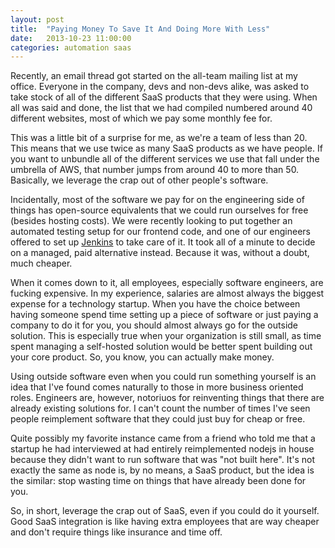 ```yaml
---
layout: post
title:  "Paying Money To Save It And Doing More With Less"
date:   2013-10-23 11:00:00
categories: automation saas
---
```


Recently, an email thread got started on the all-team mailing list at my
office. Everyone in the company, devs and non-devs alike, was asked to
take stock of all of the different SaaS products that they were using. When
all was said and done, the list that we had compiled numbered around 40
different websites, most of which we pay some monthly fee for.

This was a little bit of a surprise for me, as we're a team of less than 
20. This means that we use twice as many SaaS products as we have people. 
If you want to unbundle all of the different services we use that fall
under the umbrella of AWS, that number jumps from around 40 to more than
50. Basically, we leverage the crap out of other people's software.

Incidentally, most of the software we pay for on the engineering side of
things has open-source equivalents that we could run ourselves for free
(besides hosting costs). We were recently looking to put together an 
automated testing setup for our frontend code, and one of our engineers 
offered to set up [Jenkins](http://jenkins-ci.org/) to take care of it. 
It took all of a minute to decide on a managed, paid alternative instead. 
Because it was, without a doubt, much cheaper.

When it comes down to it, all employees, especially software engineers, are 
fucking expensive. In my experience, salaries are almost always the biggest
expense for a technology startup.  When you have the choice between having 
someone spend time setting up a piece of software or just paying a company 
to do it for you, you should almost always go for the outside solution.
This is especially true when your organization is still small, as time 
spent managing a self-hosted solution would be better spent building out
your core product. So, you know, you can actually make money.

Using outside software even when you could run something yourself is an idea 
that I've found comes naturally to those in more business oriented roles. 
Engineers are, however, notoriuos for reinventing things that there are 
already existing solutions for. I can't count the number of times I've seen
people reimplement software that they could just buy for cheap or free.

Quite possibly my favorite instance came from a friend who told me that a
startup he had interviewed at had entirely reimplemented nodejs in house
because they didn't want to run software that was "not built here".
It's not exactly the same as node is, by no means, a SaaS product, but the
idea is the similar: stop wasting time on things that have already been done
for you.

So, in short, leverage the crap out of SaaS, even if you could do it
yourself. Good SaaS integration is like having extra employees that are
way cheaper and don't require things like insurance and time off.
